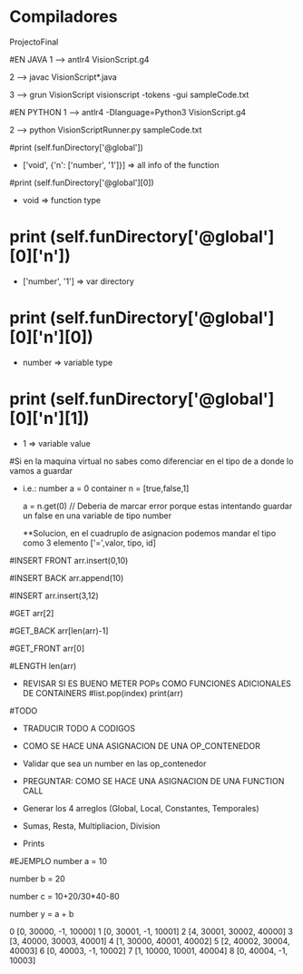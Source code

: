 # Compiladores
ProjectoFinal


#EN JAVA
1 --> antlr4 VisionScript.g4

2 -->  javac VisionScript*.java

3 --> grun VisionScript visionscript -tokens -gui sampleCode.txt

#EN PYTHON
1 --> antlr4 -Dlanguage=Python3 VisionScript.g4

2 --> python VisionScriptRunner.py sampleCode.txt


#print (self.funDirectory['@global'])
- ['void', {'n': ['number', '1']}] => all info of the function

#print (self.funDirectory['@global'][0])
- void => function type

# print (self.funDirectory['@global'][0]['n'])
- ['number', '1'] => var directory

# print (self.funDirectory['@global'][0]['n'][0])
- number => variable type

# print (self.funDirectory['@global'][0]['n'][1])
- 1 => variable value

#Si en la maquina virtual no sabes como diferenciar en el tipo de a donde lo vamos a guardar
- i.e.: 
    number a = 0
    container n = [true,false,1]

    a = n.get(0) // Deberia de marcar error porque estas intentando guardar un false en una variable de tipo number

    **Solucion, en el cuadruplo de asignacion podemos mandar el tipo como 3 elemento ['=',valor, tipo, id]

#INSERT FRONT
arr.insert(0,10)

#INSERT BACK
arr.append(10)

#INSERT 
arr.insert(3,12)

#GET
arr[2]

#GET_BACK
arr[len(arr)-1]

#GET_FRONT
arr[0]

#LENGTH
len(arr)

- REVISAR SI ES BUENO METER POPs COMO FUNCIONES ADICIONALES DE CONTAINERS
#list.pop(index)
print(arr)


#TODO
- TRADUCIR TODO A CODIGOS
- COMO SE HACE UNA ASIGNACION DE UNA OP_CONTENEDOR
- Validar que sea un number en las op_contenedor
- PREGUNTAR: COMO SE HACE UNA ASIGNACION DE UNA FUNCTION CALL

- Generar los 4 arreglos (Global, Local, Constantes, Temporales)
- Sumas, Resta, Multipliacion, Division
- Prints


#EJEMPLO
number a = 10

number b = 20

number c = 10+20/30*40-80

number y = a + b

0 [0, 30000, -1, 10000]
1 [0, 30001, -1, 10001]
2 [4, 30001, 30002, 40000]
3 [3, 40000, 30003, 40001]
4 [1, 30000, 40001, 40002]
5 [2, 40002, 30004, 40003]
6 [0, 40003, -1, 10002]
7 [1, 10000, 10001, 40004]
8 [0, 40004, -1, 10003]